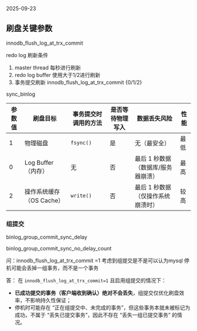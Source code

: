 2025-09-23
## 刷盘关键参数
innodb_flush_log_at_trx_commit

redo log 刷新条件
1. master thread 每秒进行刷新
2. redo log buffer 使用大于1/2进行刷新
3. 事务提交刷新
	innodb_flush_log_at_trx_commit {0/1/2} 

sync_binlog


| 参数值 | 刷盘目标                | 事务提交时调用的方法 | 是否等待物理写入 | 数据丢失风险                          | 性能     |
|--------|-------------------------|----------------------|------------------|---------------------------------------|----------|
| 1      | 物理磁盘                | `fsync()`            | 是               | 无（最安全）                          | 最低     |
| 0      | Log Buffer（内存）      | 无                   | 否               | 最后 1 秒数据（数据库/服务器崩溃）    | 最高     |
| 2      | 操作系统缓存（OS Cache） | `write()`            | 否               | 最后 1 秒数据（仅操作系统崩溃时）      | 较高     |

### 组提交

binlog_group_commit_sync_delay

binlog_group_commit_sync_no_delay_count

问：innodb_flush_log_at_trx_commit =1 考虑到组提交是不是可以认为mysql 停机可能会丢掉一组事务，而不是一个事务

答：
在 `innodb_flush_log_at_trx_commit=1` 且启用组提交的情况下：
- **已成功提交的事务（客户端收到确认）绝对不会丢失**，组提交仅优化刷盘效率，不影响持久性保证；
- 停机时可能存在 “正在组提交中、未完成的事务”，但这些事务本就未被标记为成功，不属于 “丢失已提交事务”，因此不存在 “丢失一组已提交事务” 的情况。


